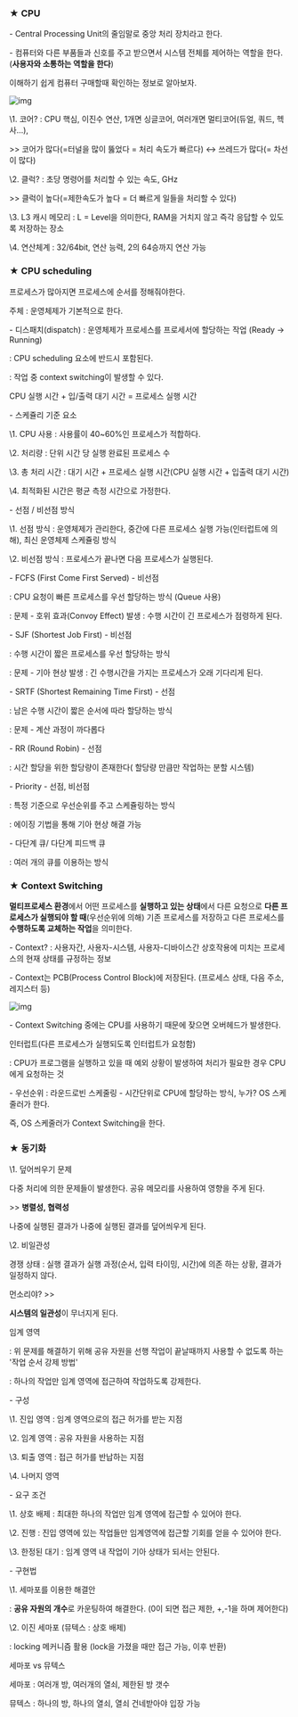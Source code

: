 ### ★ CPU

\- Central Processing Unit의 줄임말로 중앙 처리 장치라고 한다.

\- 컴퓨터와 다른 부품들과 신호를 주고 받으면서 시스템 전체를 제어하는 역할을 한다. (**사용자와 소통하는 역할을 한다**)

 

이해하기 쉽게 컴퓨터 구매할때 확인하는 정보로 알아보자.



![img](https://blog.kakaocdn.net/dn/bOpXFQ/btq65dGhRUz/KcIX5wT5o3ksT49HkNiwp1/img.png)



\1. 코어? : CPU 핵심, 이진수 연산, 1개면 싱글코어, 여러개면 멀티코어(듀얼, 쿼드, 헥사...),

  \>> 코어가 많다(=터널을 많이 뚫었다 = 처리 속도가 빠르다) ↔ 쓰레드가 많다(= 차선이 많다)

\2. 클럭? : 초당 명령어를 처리할 수 있는 속도, GHz

  \>> 클럭이 높다(=제한속도가 높다 = 더 빠르게 일들을 처리할 수 있다)

\3. L3 캐시 메모리 : L = Level을 의미한다, RAM을 거치지 않고 즉각 응답할 수 있도록 저장하는 장소

\4. 연산체계 : 32/64bit, 연산 능력, 2의 64승까지 연산 가능

 

### ★ CPU scheduling

프로세스가 많아지면 프로세스에 순서를 정해줘야한다.

주체 : 운영체제가 기본적으로 한다.

\- 디스패치(dispatch) : 운영체제가 프로세스를 프로세서에 할당하는 작업 (Ready -> Running)

 : CPU scheduling 요소에 반드시 포함된다.

 : 작업 중 context switching이 발생할 수 있다.

CPU 실행 시간 + 입/출력 대기 시간 = 프로세스 실행 시간

\- 스케쥴리 기준 요소

 \1. CPU 사용 : 사용률이 40~60%인 프로세스가 적합하다.

 \2. 처리량 : 단위 시간 당 실행 완료된 프로세스 수

 \3. 총 처리 시간 : 대기 시간 + 프로세스 실행 시간(CPU 실행 시간 + 입출력 대기 시간)

 \4. 최적화된 시간은 평균 측정 시간으로 가정한다.

 

\- 선점 / 비선점 방식

 \1. 선점 방식 : 운영체제가 관리한다, 중간에 다른 프로세스 실행 가능(인터럽트에 의해), 최신 운영체제 스케쥴링 방식

 \2. 비선점 방식 : 프로세스가 끝나면 다음 프로세스가 실행된다.

 

\- FCFS (First Come First Served) - 비선점

 : CPU 요청이 빠른 프로세스를 우선 할당하는 방식 (Queue 사용)

 : 문제 - 호위 효과(Convoy Effect) 발생 : 수행 시간이 긴 프로세스가 점령하게 된다.

 

\- SJF (Shortest Job First) - 비선점

 : 수행 시간이 짧은 프로세스를 우선 할당하는 방식

 : 문제 - 기아 현상 발생 : 긴 수행시간을 가지는 프로세스가 오래 기다리게 된다.

 

\- SRTF (Shortest Remaining Time First) - 선점

 : 남은 수행 시간이 짧은 순서에 따라 할당하는 방식

 : 문제 - 계산 과정이 까다롭다

 

\- RR (Round Robin) - 선점

 : 시간 할당을 위한 할당량이 존재한다( 할당량 만큼만 작업하는 분할 시스템)

 

\- Priority - 선점, 비선점

 : 특정 기준으로 우선순위를 주고 스케쥴링하는 방식

 : 에이징 기법을 통해 기아 현상 해결 가능

 

\- 다단계 큐/ 다단계 피드백 큐

 : 여러 개의 큐를 이용하는 방식

 

### ★ Context Switching

**멀티프로세스 환경**에서 어떤 프로세스를 **실행하고 있는 상태**에서 다른 요청으로 **다른 프로세스가 실행되야 할 때**(우선순위에 의해) 기존 프로세스를 저장하고 다른 프로세스를 **수행하도록 교체하는 작업**을 의미한다.

 \- Context? : 사용자간, 사용자-시스템, 사용자-디바이스간 상호작용에 미치는 프로세스의 현재 상태를 규정하는 정보

 \- Context는 PCB(Process Control Block)에 저장된다. (프로세스 상태, 다음 주소, 레지스터 등)



![img](https://blog.kakaocdn.net/dn/baZicZ/btq67RvGGyf/m0O4m5sgDBqLyboSKVVV61/img.png)



 \- Context Switching 중에는 CPU를 사용하기 때문에 잦으면 오버헤드가 발생한다.

 

인터럽트(다른 프로세스가 실행되도록 인터럽트가 요청함)

 : CPU가 프로그램을 실행하고 있을 때 예외 상황이 발생하여 처리가 필요한 경우 CPU에게 요청하는 것

 \- 우선순위 : 라운드로빈 스케줄링 - 시간단위로 CPU에 할당하는 방식, 누가? OS 스케줄러가 한다.

즉, OS 스케줄러가 Context Switching을 한다.

 

 

### ★ 동기화

\1. 덮어씌우기 문제

다중 처리에 의한 문제들이 발생한다. 공유 메모리를 사용하여 영향을 주게 된다.

\>> **병렬성, 협력성**

나중에 실행된 결과가 나중에 실행된 결과를 덮어씌우게 된다.

 

\2. 비일관성

경쟁 상태 : 실행 결과가 실행 과정(순서, 입력 타이밍, 시간)에 의존 하는 상황, 결과가 일정하지 않다.

먼소리야? >> 

**시스템의 일관성**이 무너지게 된다.

 

임계 영역

 : 위 문제를 해결하기 위해 공유 자원을 선행 작업이 끝날때까지 사용할 수 없도록 하는 '작업 순서 강제 방법'

 : 하나의 작업만 임계 영역에 접근하여 작업하도록 강제한다.

 \- 구성

 \1. 진입 영역 : 임계 영역으로의 접근 허가를 받는 지점

 \2. 임계 영역 : 공유 자원을 사용하는 지점

 \3. 퇴출 영역 : 접근 허가를 반납하는 지점

 \4. 나머지 영역

 \- 요구 조건

 \1. 상호 배제 : 최대한 하나의 작업만 임계 영역에 접근할 수 있어야 한다.

 \2. 진행 : 진입 영역에 있는 작업들만 임계영역에 접근할 기회를 얻을 수 있어야 한다.

 \3. 한정된 대기 : 임계 영역 내 작업이 기아 상태가 되서는 안된다.

 

 \- 구현법

 \1. 세마포를 이용한 해결안

   : **공유 자원의 개수**로 카운팅하여 해결한다. (0이 되면 접근 제한, +,-1을 하며 제어한다)

 \2. 이진 세마포 (뮤텍스 : 상호 배제)

   : locking 메커니즘 활용 (lock을 가졌을 때만 접근 가능, 이후 반환)

 

세마포 vs 뮤텍스

세마포 : 여러개 방, 여러개의 열쇠, 제한된 방 갯수

뮤텍스 : 하나의 방, 하나의 열쇠, 열쇠 건네받아야 입장 가능